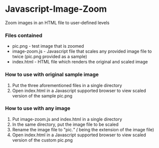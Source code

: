 Javascript-Image-Zoom
=====================

Zoom images in an HTML file to user-defined levels


### Files contained


+ 	pic.png - test image that is zoomed
+ 	image-zoom.js - Javascript file that scales any provided image file to twice (pic.png provided as a sample)
+ 	index.html - HTML file which renders the original and scaled image


### How to use with original sample image

1. 	Put the three aforementioned files in a single directory
2. 	Open index.html in a Javascript supported browser to view scaled version of the sample pic.png


### How to use with any image

1. 	Put image-zoom.js and index.html in a single directory
2. 	In the same directory, put the image file to be scaled
3. 	Rename the image file to "pic.*" (* being the extension of the image file)
4. 	Open index.html in a Javascript supported browser to view scaled version of the custom pic.png
 
